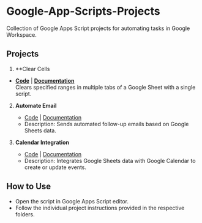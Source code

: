 # Google-App-Scripts-Projects
Collection of Google Apps Script projects for automating tasks in Google Workspace.

## Projects
1. **Clear Cells
- **[Code](clear_cells/ClearCells.gs)** | **[Documentation](clear_cells/README.md)**  
  Clears specified ranges in multiple tabs of a Google Sheet with a single script.

2. **Automate Email**
   - [Code](automate_email/AutomateEmail.gs) | [Documentation](automate_email/README.md)
   - Description: Sends automated follow-up emails based on Google Sheets data.

3. **Calendar Integration**
   - [Code](calendar_integration/CalendarIntegration.gs) | [Documentation](calendar_integration/README.md)
   - Description: Integrates Google Sheets data with Google Calendar to create or update events.

## How to Use
- Open the script in Google Apps Script editor.
- Follow the individual project instructions provided in the respective folders.

